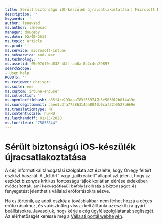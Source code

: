 ```yaml
---
title: Sérült biztonságú iOS-készülék újracsatlakoztatása | Microsoft Docs
description: ''
keywords: ''
author: lenewsad
ms.author: lanewsad
manager: dougeby
ms.date: 02/05/2018
ms.topic: article
ms.prod: ''
ms.service: microsoft-intune
ms.subservice: end-user
ms.technology: ''
ms.assetid: 09e97df0-d032-48ff-ab8a-8c2c4ec29897
searchScope:
- User help
ROBOTS: ''
ms.reviewer: chrisgre
ms.suite: ems
ms.custom: intune-enduser
ms.collection: ''
ms.openlocfilehash: a85f4ce293aaa783f539742b3e503012b014a39e
ms.sourcegitcommit: caee3c3fa77586314aa8040b0caf32a0527b669e
ms.translationtype: MT
ms.contentlocale: hu-HU
ms.lasthandoff: 01/10/2020
ms.locfileid: "75855044"
---
```

# <a name="how-to-reconnect-a-compromised-ios-device"></a>Sérült biztonságú iOS-készülék újracsatlakoztatása

A cég informatikai támogatási szolgálata azt észlelte, hogy Ön egy feltört eszközt használ. A „feltört” vagy „jailbreakelt” állapot azt jelenti, hogy az eszközt bizonyos kritikus fontosságú fájlok korlátlan elérése érdekében módosították, ami kedvezőtlenül befolyásolhatja a biztonságot, és fenyegetést jelenthet a vállalati erőforrásokra nézve. 

Ha ez történik, az adott eszköz a továbbiakban nem férhet hozzá a céges erőforrásokhoz, és valószínűleg vissza kell állítania az eszközt a gyári beállításokra. Javasoljuk, hogy kérje a cég ügyfélszolgálatának segítségét. Az elérhetőségét keresse meg a [Vállalati portál webhelyén](https://go.microsoft.com/fwlink/?linkid=2010980).
